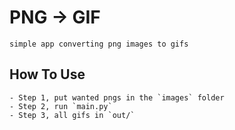 # PNG -> GIF

`simple app converting png images to gifs`

## How To Use

    - Step 1, put wanted pngs in the `images` folder
    - Step 2, run `main.py`
    - Step 3, all gifs in `out/`
